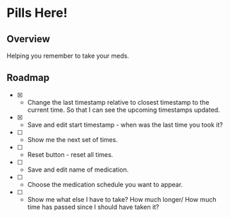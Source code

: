 # Pills Here!

## Overview

Helping you remember to take your meds.

## Roadmap

- [x] - Change the last timestamp relative to closest timestamp to the current time. So that I can see the upcoming timestamps updated.
- [x] - Save and edit start timestamp - when was the last time you took it?
- [ ] - Show me the next set of times. 
- [ ] - Reset button - reset all times.
- [ ] - Save and edit name of medication.
- [ ] - Choose the medication schedule you want to appear.
- [ ] - Show me what else I have to take? How much longer/ How much time has passed since I should have taken it?
